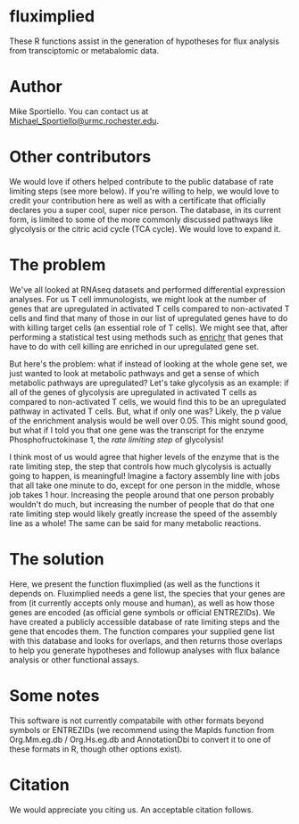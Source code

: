 # fluximplied
These R functions assist in the generation of hypotheses for flux analysis from transciptomic or metabalomic data. 
# Author
Mike Sportiello. You can contact us at Michael_Sportiello@urmc.rochester.edu.
# Other contributors
We would love if others helped contribute to the public database of rate limiting steps (see more below). If you're willing to help, we would love to credit your contribution here as well as with a certificate that officially declares you a super cool, super nice person. The database, in its current form, is limited to some of the more commonly discussed pathways like glycolysis or the citric acid cycle (TCA cycle). We would love to expand it. 
# The problem
We've all looked at RNAseq datasets and performed differential expression analyses. For us T cell immunologists, we might look at the number of genes that are upregulated in activated T cells compared to non-activated T cells and find that many of those in our list of upregulated genes have to do with killing target cells (an essential role of T cells). We might see that, after performing a statistical test using methods such as [enrichr](https://maayanlab.cloud/Enrichr/) that genes that have to do with cell killing are enriched in our upregulated gene set. 

But here's the problem: what if instead of looking at the whole gene set, we just wanted to look at metabolic pathways and get a sense of which metabolic pathways are upregulated? Let's take glycolysis as an example: if all of the genes of glycolysis are upregulated in activated T cells as compared to non-activated T cells, we would  find this to be an upregulated pathway in activated T cells. But, what if only one was? Likely, the p value of the enrichment analysis would be well over 0.05. This might sound good, but what if I told you that one gene was the transcript for the enzyme Phosphofructokinase 1, the _rate limiting step_ of glycolysis!

I think most of us would agree that higher levels of the enzyme that is the rate limiting step, the step that controls how much glycolysis is actually going to happen, is meaningful! Imagine a factory assembly line with jobs that all take one minute to do, except for one person in the middle, whose job takes 1 hour. Increasing the people around that one person probably wouldn't do much, but increasing the number of people that do that one rate limiting step would likely greatly increase the speed of the assembly line as a whole! The same can be said for many metabolic reactions. 

# The solution
Here, we present the function fluximplied (as well as the functions it depends on. Fluximplied needs a gene list, the species that your genes are from (it currently accepts only mouse and human), as well as how those genes are encoded (as official gene symbols or official ENTREZIDs). We have created a publicly accessible database of rate limiting steps and the gene that encodes them. The function compares your supplied gene list with this database and looks for overlaps, and then returns those overlaps to help you generate hypotheses and followup analyses with flux balance analysis or other functional assays. 

# Some notes
This software is not currently compatabile with other formats beyond symbols or ENTREZIDs (we recommend using the MapIds function from Org.Mm.eg.db / Org.Hs.eg.db and AnnotationDbi to convert it to one of these formats in R, though other options exist).

# Citation
We would appreciate you citing us. An acceptable citation follows.
